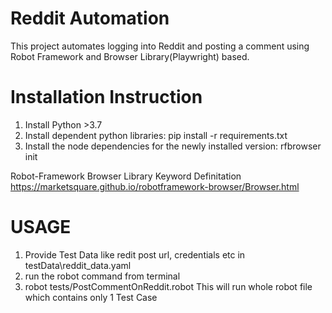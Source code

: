 # Reddit Automation
This project automates logging into Reddit and posting a comment using Robot Framework and Browser Library(Playwright) based.

# Installation Instruction
1. Install Python >3.7
2. Install dependent python libraries: pip install -r requirements.txt
3. Install the node dependencies for the newly installed version: rfbrowser init

Robot-Framework Browser Library Keyword Definitation https://marketsquare.github.io/robotframework-browser/Browser.html 

# USAGE
1. Provide Test Data like redit post url, credentials etc in testData\reddit_data.yaml
2. run the robot command from terminal
3. robot tests/PostCommentOnReddit.robot
    This will run whole robot file which contains only 1 Test Case